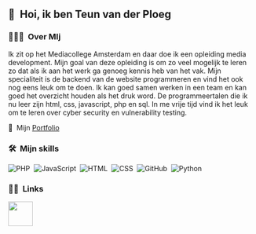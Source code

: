 ## 👋 &nbsp;Hoi, ik ben Teun van der Ploeg

### 👨🏻‍💻 &nbsp;Over MIj

Ik zit op het Mediacollege Amsterdam en daar doe ik een opleiding media development. Mijn goal van deze opleiding is om zo veel mogelijk te leren zo dat als ik aan het werk ga genoeg kennis heb van het vak. Mijn specialiteit is de backend van de website programmeren en vind het ook nog eens leuk om te doen. Ik kan goed samen werken in een team en kan goed het overzicht houden als het druk word. De programmeertalen die ik nu leer zijn html, css, javascript, php en sql. In me vrije tijd vind ik het leuk om te leren over cyber security en vulnerability testing.

📄 &nbsp;Mijn [Portfolio](https://www.teunvanderploeg.nl)


### 🛠 &nbsp;Mijn skills

![PHP](https://img.shields.io/badge/-PHP-333333?style=flat&logo=PHP)&nbsp;
![JavaScript](https://img.shields.io/badge/-JavaScript-333333?style=flat&logo=javascript)&nbsp;
![HTML](https://img.shields.io/badge/-HTML-333333?style=flat&logo=HTML5)&nbsp;
![CSS](https://img.shields.io/badge/-CSS-333333?style=flat&logo=CSS3&logoColor=1572B6)&nbsp;
![GitHub](https://img.shields.io/badge/-GitHub-333333?style=flat&logo=github)&nbsp;
![Python](https://img.shields.io/badge/-Python-333333?style=flat&logo=Python)&nbsp;

### 🤝🏻 &nbsp;Links

<p align="left">
<a href="https://www.linkedin.com/in/teun-van-der-ploeg/"><img height="50" src="https://img.icons8.com/fluent/144/000000/linkedin.png"/></a>
</p>
